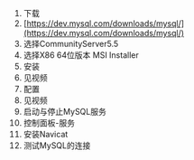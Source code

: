 1. 下载
  1. [https://dev.mysql.com/downloads/mysql/](https://dev.mysql.com/downloads/mysql/)
  2. 选择CommunityServer5.5
  3. 选择X86 64位版本 MSI Installer
2. 安装
  1. 见视频
3. 配置
  1. 见视频
4. 启动与停止MySQL服务
  1. 控制面板-服务
5. 安装Navicat
  1. 测试MySQL的连接



